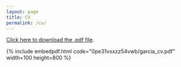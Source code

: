 ```yaml
---
layout: page
title: CV
permalink: /cv/
---
```

[Click here to download the .pdf file](https://www.dropbox.com/s/0pe31vxxzz54vwb/garcia_cv.pdf?dl=0).

{% include embedpdf.html code="0pe31vxxzz54vwb/garcia_cv.pdf" width=100 height=800 %}


